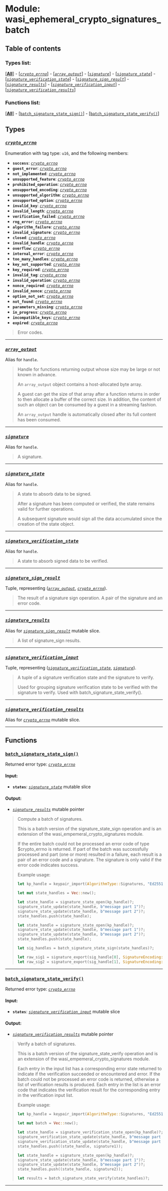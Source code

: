 
# Module: wasi_ephemeral_crypto_signatures_batch

## Table of contents

### Types list:

[**[All](#types)**] - [_[`crypto_errno`](#crypto_errno)_] - [_[`array_output`](#array_output)_] - [_[`signature`](#signature)_] - [_[`signature_state`](#signature_state)_] - [_[`signature_verification_state`](#signature_verification_state)_] - [_[`signature_sign_result`](#signature_sign_result)_] - [_[`signature_results`](#signature_results)_] - [_[`signature_verification_input`](#signature_verification_input)_] - [_[`signature_verification_results`](#signature_verification_results)_]

### Functions list:

[**[All](#functions)**] - [[`batch_signature_state_sign()`](#batch_signature_state_sign)] - [[`batch_signature_state_verify()`](#batch_signature_state_verify)]

## Types

### _[`crypto_errno`](#crypto_errno)_

Enumeration with tag type: `u16`, and the following members:

* **`success`**: _[`crypto_errno`](#crypto_errno)_
* **`guest_error`**: _[`crypto_errno`](#crypto_errno)_
* **`not_implemented`**: _[`crypto_errno`](#crypto_errno)_
* **`unsupported_feature`**: _[`crypto_errno`](#crypto_errno)_
* **`prohibited_operation`**: _[`crypto_errno`](#crypto_errno)_
* **`unsupported_encoding`**: _[`crypto_errno`](#crypto_errno)_
* **`unsupported_algorithm`**: _[`crypto_errno`](#crypto_errno)_
* **`unsupported_option`**: _[`crypto_errno`](#crypto_errno)_
* **`invalid_key`**: _[`crypto_errno`](#crypto_errno)_
* **`invalid_length`**: _[`crypto_errno`](#crypto_errno)_
* **`verification_failed`**: _[`crypto_errno`](#crypto_errno)_
* **`rng_error`**: _[`crypto_errno`](#crypto_errno)_
* **`algorithm_failure`**: _[`crypto_errno`](#crypto_errno)_
* **`invalid_signature`**: _[`crypto_errno`](#crypto_errno)_
* **`closed`**: _[`crypto_errno`](#crypto_errno)_
* **`invalid_handle`**: _[`crypto_errno`](#crypto_errno)_
* **`overflow`**: _[`crypto_errno`](#crypto_errno)_
* **`internal_error`**: _[`crypto_errno`](#crypto_errno)_
* **`too_many_handles`**: _[`crypto_errno`](#crypto_errno)_
* **`key_not_supported`**: _[`crypto_errno`](#crypto_errno)_
* **`key_required`**: _[`crypto_errno`](#crypto_errno)_
* **`invalid_tag`**: _[`crypto_errno`](#crypto_errno)_
* **`invalid_operation`**: _[`crypto_errno`](#crypto_errno)_
* **`nonce_required`**: _[`crypto_errno`](#crypto_errno)_
* **`invalid_nonce`**: _[`crypto_errno`](#crypto_errno)_
* **`option_not_set`**: _[`crypto_errno`](#crypto_errno)_
* **`not_found`**: _[`crypto_errno`](#crypto_errno)_
* **`parameters_missing`**: _[`crypto_errno`](#crypto_errno)_
* **`in_progress`**: _[`crypto_errno`](#crypto_errno)_
* **`incompatible_keys`**: _[`crypto_errno`](#crypto_errno)_
* **`expired`**: _[`crypto_errno`](#crypto_errno)_

> Error codes.


---

### _[`array_output`](#array_output)_
Alias for `handle`.


> Handle for functions returning output whose size may be large or not known in advance.
> 
> An `array_output` object contains a host-allocated byte array.
> 
> A guest can get the size of that array after a function returns in order to then allocate a buffer of the correct size.
> In addition, the content of such an object can be consumed by a guest in a streaming fashion.
> 
> An `array_output` handle is automatically closed after its full content has been consumed.


---

### _[`signature`](#signature)_
Alias for `handle`.


> A signature.


---

### _[`signature_state`](#signature_state)_
Alias for `handle`.


> A state to absorb data to be signed.
> 
> After a signature has been computed or verified, the state remains valid for further operations.
> 
> A subsequent signature would sign all the data accumulated since the creation of the state object.


---

### _[`signature_verification_state`](#signature_verification_state)_
Alias for `handle`.


> A state to absorb signed data to be verified.


---

### _[`signature_sign_result`](#signature_sign_result)_
Tuple, representing (_[`array_output`](#array_output)_, _[`crypto_errno`](#crypto_errno)_).


> The result of a signature sign operation. A pair of the signature and an error code.


---

### _[`signature_results`](#signature_results)_
Alias for _[`signature_sign_result`](#signature_sign_result)_ mutable slice.


> A list of signature_sign results.


---

### _[`signature_verification_input`](#signature_verification_input)_
Tuple, representing (_[`signature_verification_state`](#signature_verification_state)_, _[`signature`](#signature)_).


> A tuple of a signature verification state and the signature to verify.
> 
> Used for grouping signature verification state to be verified with the signature to verify.
> Used with batch_signature_state_verify().


---

### _[`signature_verification_results`](#signature_verification_results)_
Alias for _[`crypto_errno`](#crypto_errno)_ mutable slice.


---

## Functions

### [`batch_signature_state_sign()`](#batch_signature_state_sign)
Returned error type: _[`crypto_errno`](#crypto_errno)_

#### Input:

* **`states`**: _[`signature_state`](#signature_state)_ mutable slice

#### Output:

* _[`signature_results`](#signature_results)_ mutable pointer

> Compute a batch of signatures.
> 
> This is a batch version of the signature_state_sign operation and is an extension of the wasi_empemeral_crypto_signatures module.
> 
> If the entire batch could not be processed an error code of type
> $crypto_errno is returned. If part of the batch was successfully
> processed and part (one or more) resulted in a failure, each result
> is a pair of an error code and a signature. The signature is only valid
> if the error code indicates success.
> 
> Example usage:
> 
> ```rust
> let kp_handle = keypair_import(AlgorithmType::Signatures, "Ed25519", encoded, KeypairEncoding::Raw)?;
> 
> let mut state_handles = Vec::new();
> 
> let state_handle = signature_state_open(kp_handle)?;
> signature_state_update(state_handle, b"message part 1")?;
> signature_state_update(state_handle, b"message part 2")?;
> state_handles.push(state_handle);
> 
> let state_handle = signature_state_open(kp_handle)?;
> signature_state_update(state_handle, b"message part 1")?;
> signature_state_update(state_handle, b"message part 2")?;
> state_handles.push(state_handle);
> 
> let sig_handles = batch_signature_state_sign(state_handles)?;
> 
> let raw_sig1 = signature_export(sig_handle[0], SignatureEncoding::Raw)?;
> let raw_sig2 = signature_export(sig_handle[1], SignatureEncoding::Raw)?;
> ```


---

### [`batch_signature_state_verify()`](#batch_signature_state_verify)
Returned error type: _[`crypto_errno`](#crypto_errno)_

#### Input:

* **`states`**: _[`signature_verification_input`](#signature_verification_input)_ mutable slice

#### Output:

* _[`signature_verification_results`](#signature_verification_results)_ mutable pointer

> Verify a batch of signatures.
> 
> This is a batch version of the signature_state_verify operation and is
> an extension of the wasi_empemeral_crypto_signatures module.
> 
> Each entry in the input list has a corresponding error state returned
> to indicate if the verification succeeded or encountered and error.
> If the batch could not be processed an error code is returned,
> otherwise a list of verification results is produced.
> Each entry in the list is an error code that indicates the verification
> result for the corresponding entry in the verification input list.
> 
> Example usage:
> 
> ```rust
> let kp_handle = keypair_import(AlgorithmType::Signatures, "Ed25519", encoded, KeypairEncoding::Raw)?;
> 
> let mut batch = Vec::new();
> 
> let state_handle = signature_verification_state_open(kp_handle)?;
> signature_verification_state_update(state_handle, b"message part 1")?;
> signature_verification_state_update(state_handle, b"message part 2")?;
> state_handles.push((state_handle, signature1));
> 
> let state_handle = signature_state_open(kp_handle)?;
> signature_state_update(state_handle, b"message part 1")?;
> signature_state_update(state_handle, b"message part 2")?;
> state_handles.push((state_handle, signature2));
> 
> let results = batch_signature_state_verify(state_handles)?;
> ```


---


